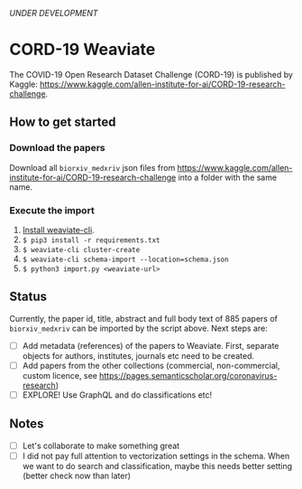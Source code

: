 _UNDER DEVELOPMENT_

# CORD-19 Weaviate

The COVID-19 Open Research Dataset Challenge (CORD-19) is published by Kaggle: https://www.kaggle.com/allen-institute-for-ai/CORD-19-research-challenge.


## How to get started

### Download the papers
Download all `biorxiv_medxriv` json files from https://www.kaggle.com/allen-institute-for-ai/CORD-19-research-challenge into a folder with the same name.

### Execute the import

1. [Install weaviate-cli](https://www.semi.technology/documentation/weaviate-cli/current/installation.html).
2. `$ pip3 install -r requirements.txt`
3. `$ weaviate-cli cluster-create`
4. `$ weaviate-cli schema-import --location=schema.json`
5. `$ python3 import.py <weaviate-url>`


## Status
Currently, the paper id, title, abstract and full body text of 885 papers of `biorxiv_medxriv` can be imported by the script above. Next steps are:
- [ ] Add metadata (references) of the papers to Weaviate. First, separate objects for authors, institutes, journals etc need to be created.
- [ ] Add papers from the other collections (commercial, non-commercial, custom licence, see https://pages.semanticscholar.org/coronavirus-research)
- [ ] EXPLORE! Use GraphQL and do classifications etc!

## Notes
- [ ] Let's collaborate to make something great
- [ ] I did not pay full attention to vectorization settings in the schema. When we want to do search and classification, maybe this needs better setting (better check now than later)
